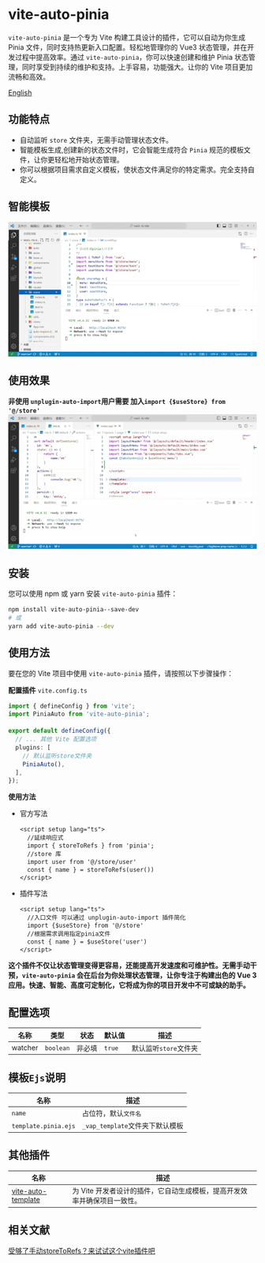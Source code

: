 # vite-auto-pinia

`vite-auto-pinia` 是一个专为 Vite 构建工具设计的插件，它可以自动为你生成 Pinia 文件，同时支持热更新入口配置。轻松地管理你的 Vue3 状态管理，并在开发过程中提高效率。通过 `vite-auto-pinia`，你可以快速创建和维护 Pinia 状态管理，同时享受到持续的维护和支持。上手容易，功能强大。让你的 Vite 项目更加流畅和高效。

[English](/README.en.md)
## 功能特点

- 自动监听 `store` 文件夹，无需手动管理状态文件。
- 智能模板生成,创建新的状态文件时，它会智能生成符合 `Pinia` 规范的模板文件，让你更轻松地开始状态管理。
- 你可以根据项目需求自定义模板，使状态文件满足你的特定需求。完全支持自定义。

## 智能模板
![智能模板](/public/PiniaAuto1.gif)
## 使用效果
**非使用 `unplugin-auto-import`用户需要 加入`import {$useStore} from '@/store'`**
![使用效果](/public/PiniaAuto2.gif)
## 安装

您可以使用 npm 或 yarn 安装 `vite-auto-pinia` 插件：

```bash
npm install vite-auto-pinia--save-dev
# 或
yarn add vite-auto-pinia --dev
```

## 使用方法

要在您的 Vite 项目中使用 `vite-auto-pinia` 插件，请按照以下步骤操作：

**配置插件**  `vite.config.ts`
``` typescript
import { defineConfig } from 'vite';
import PiniaAuto from 'vite-auto-pinia';

export default defineConfig({
  // ... 其他 Vite 配置选项
  plugins: [
    // 默认监听store文件夹
    PiniaAuto(),
  ],
});
```

**使用方法**
- 官方写法
  ``` vue
  <script setup lang="ts">
    //延续响应式
    import { storeToRefs } from 'pinia';
    //store 库
    import user from '@/store/user'
    const { name } = storeToRefs(user())
  </script>
  ```
- 插件写法
  ``` vue
  <script setup lang="ts">
    //入口文件 可以通过 unplugin-auto-import 插件简化
    import {$useStore} from '@/store'
    //根据需求调用指定pinia文件
    const { name } = $useStore('user')
  </script>
  ```
**这个插件不仅让状态管理变得更容易，还能提高开发速度和可维护性。无需手动干预，`vite-auto-pinia` 会在后台为你处理状态管理，让你专注于构建出色的 Vue 3 应用。快速、智能、高度可定制化，它将成为你的项目开发中不可或缺的助手。**

## 配置选项

| 名称    | 类型      | 状态   | 默认值 | 描述                  |
| ------- | --------- | ------ | ------ | --------------------- |
| watcher | `boolean` | 非必填 | `true` | 默认监听`store`文件夹 |

  
## 模板`Ejs`说明

| 名称                 | 描述                            |
| -------------------- | ------------------------------- |
| `name`               | 占位符，默认`文件名`            |
| `template.pinia.ejs` | `_vap_template`文件夹下默认模板 |

## 其他插件
| 名称                                                                   | 描述                                                                     |
| ---------------------------------------------------------------------- | ------------------------------------------------------------------------ |
| [vite-auto-template](https://www.npmjs.com/package/vite-auto-template) | 为 Vite 开发者设计的插件，它自动生成模板，提高开发效率并确保项目一致性。 

## 相关文献
[受够了手动storeToRefs？来试试这个vite插件吧](https://juejin.cn/post/7097893752030625828)